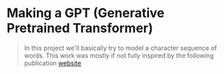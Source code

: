 # Making a GPT (Generative Pretrained Transformer)
> In this project we'll basically try to model a character sequence of words. This work was mostly if not fully inspired by the following publication [website]("https://arxiv.org/pdf/1706.03762.pdf")





